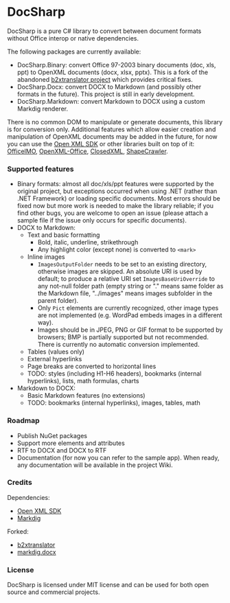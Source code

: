 # DocSharp

DocSharp is a pure C# library to convert between document formats without Office interop or native dependencies.

The following packages are currently available:

- DocSharp.Binary: convert Office 97-2003 binary documents (doc, xls, ppt) to OpenXML documents (docx, xlsx, pptx). This is a fork of the abandoned [b2xtranslator project](https://github.com/EvolutionJobs/b2xtranslator) which provides critical fixes.
- DocSharp.Docx: convert DOCX to Markdown (and possibly other formats in the future). This project is still in early development.
- DocSharp.Markdown: convert Markdown to DOCX using a custom Markdig renderer.

There is no common DOM to manipulate or generate documents, this library is for conversion only. Additional features which allow easier creation and manipulation of OpenXML documents may be added in the future, for now you can use the [Open XML SDK](https://github.com/dotnet/Open-XML-SDK) or other libraries built on top of it: [OfficeIMO](https://github.com/EvotecIT/OfficeIMO), [OpenXML-Office](https://github.com/DraviaVemal/OpenXML-Office), [ClosedXML](https://github.com/ClosedXML/ClosedXML), [ShapeCrawler](https://github.com/ShapeCrawler/ShapeCrawler).

### Supported features

- Binary formats: almost all doc/xls/ppt features were supported by the original project, but exceptions occurred when using .NET (rather than .NET Framework) or loading specific documents. Most errors should be fixed now but more work is needed to make the library reliable; if you find other bugs, you are welcome to open an issue (please attach a sample file if the issue only occurs for specific documents).
- DOCX to Markdown:
  * Text and basic formatting
    - Bold, italic, underline, strikethrough
    - Any highlight color (except none) is converted to `<mark>`
  * Inline images
    - `ImagesOutputFolder` needs to be set to an existing directory, otherwise images are skipped. An absolute URI is used by default; to produce a relative URI set `ImagesBaseUriOverride` to any not-null folder path (empty string or "." means same folder as the Markdown file, "../images" means images subfolder in the parent folder).
    - Only `Pict` elements are currently recognized, other image types are not implemented (e.g. WordPad embeds images in a different way).
    - Images should be in JPEG, PNG or GIF format to be supported by browsers; BMP is partially supported but not recommended. There is currently no automatic conversion implemented.
  * Tables (values only)
  * External hyperlinks
  * Page breaks are converted to horizontal lines
  * TODO: styles (including H1-H6 headers), bookmarks (internal hyperlinks), lists, math formulas, charts
- Markdown to DOCX:
  * Basic Markdown features (no extensions)
  * TODO: bookmarks (internal hyperlinks), images, tables, math

### Roadmap

- Publish NuGet packages
- Support more elements and attributes
- RTF to DOCX and DOCX to RTF
- Documentation (for now you can refer to the sample app). When ready, any documentation will be available in the project Wiki.

### Credits

Dependencies: 
- [Open XML SDK](https://github.com/dotnet/Open-XML-SDK)
- [Markdig](https://github.com/xoofx/markdig)

Forked: 
- [b2xtranslator](https://github.com/EvolutionJobs/b2xtranslator)
- [markdig.docx](https://github.com/morincer/markdig.docx)

### License

DocSharp is licensed under MIT license and can be used for both open source and commercial projects.
